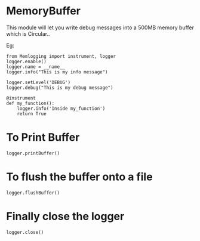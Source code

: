 # MemoryBuffer

This module will let you write debug messages into a 500MB memory buffer which is Circular..

Eg:
    
    from Memlogging import instrument, logger
    logger.enable()
    logger.name = __name__
    logger.info("This is my info message")

    logger.setLevel('DEBUG')
    logger.debug("This is my debug message")

    @instrument
    def my_function():
        logger.info('Inside my_function')
        return True

# To Print Buffer
    logger.printBuffer()

# To flush the buffer onto a file
    logger.flushBuffer()

# Finally close the logger
    logger.close()
